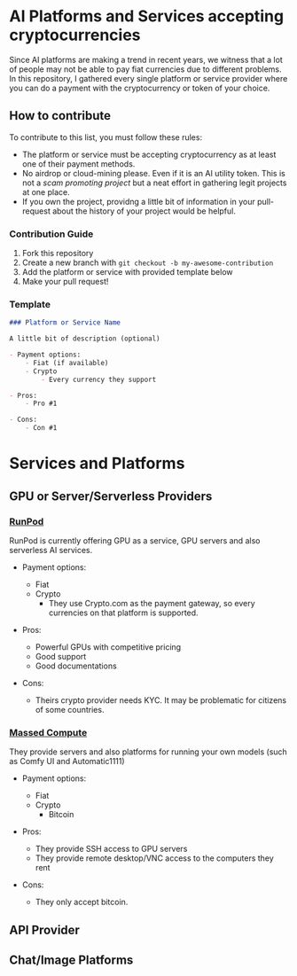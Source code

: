 # AI Platforms and Services accepting cryptocurrencies

Since AI platforms are making a trend in recent years, we witness that a lot of people may not be able to pay fiat currencies due to different problems. In this repository, I gathered every single platform or service provider where you can do a payment with the cryptocurrency or token of your choice. 

## How to contribute 

To contribute to this list, you must follow these rules: 

- The platform or service must be accepting cryptocurrency as at least one of their payment methods. 
- No airdrop or cloud-mining please. Even if it is an AI utility token. This is not a _scam promoting project_ but a neat effort in gathering legit projects at one place. 
- If you own the project, providng a little bit of information in your pull-request about the history of your project would be helpful. 

### Contribution Guide

1. Fork this repository 
2. Create a new branch with `git checkout -b my-awesome-contribution` 
3. Add the platform or service with provided template below
4. Make your pull request!

### Template 

```markdown
### Platform or Service Name

A little bit of description (optional)

- Payment options:
    - Fiat (if available)
    - Crypto 
        - Every currency they support

- Pros:
    - Pro #1

- Cons: 
    - Con #1
```

# Services and Platforms

## GPU or Server/Serverless Providers 

### [RunPod](https://runpod.io)

RunPod is currently offering GPU as a service, GPU servers and also serverless AI services. 

- Payment options:
    - Fiat 
    - Crypto 
        - They use Crypto.com as the payment gateway, so every currencies on that platform is supported. 

- Pros:
    - Powerful GPUs with competitive pricing 
    - Good support 
    - Good documentations 

- Cons: 
    - Theirs crypto provider needs KYC. It may be problematic for citizens of some countries. 

### [Massed Compute](https://massedcompute.com)

They provide servers and also platforms for running your own models (such as Comfy UI and Automatic1111)

- Payment options:
    - Fiat 
    - Crypto 
        - Bitcoin

- Pros:
    - They provide SSH access to GPU servers
    - They provide remote desktop/VNC access to the computers they rent 

- Cons: 
    - They only accept bitcoin. 

## API Provider 

## Chat/Image Platforms